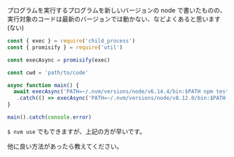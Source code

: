 プログラムを実行するプログラムを新しいバージョンの node で書いたものの、実行対象のコードは最新のバージョンでは動かない、などよくあると思います(ない)

```js
const { exec } = require('child_process')
const { promisify } = require('util')

const execAsync = promisify(exec)

const cwd = 'path/to/code'

async function main() {
  await execAsync('PATH=~/.nvm/versions/node/v6.14.4/bin:$PATH npm test', { cwd })
   .catch(() => execAsync('PATH=~/.nvm/versions/node/v8.12.0/bin:$PATH npm test', { cwd })
}

main().catch(console.error)
```

`$ nvm use` でもできますが、上記の方が早いです。

他に良い方法があったら教えてください。

